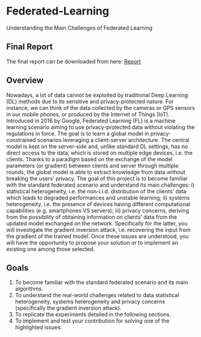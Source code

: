 # Federated-Learning

Understanding the Main Challenges of Federated Learning

## Final Report

The final report can be downloaded from here: [Report](report/final-report.pdf)

## Overview

Nowadays, a lot of data cannot be exploited by traditional Deep Learning (DL) methods due to its sensitive and privacy-protected nature. For instance, we can think of the data collected by the cameras or GPS sensors in our mobile phones, or produced by the Internet of Things (IoT). Introduced in 2016 by Google, Federated Learning (FL) is a machine learning scenario aiming to use privacy-protected data without violating the regulations in force. The goal is to learn a global model in privacy-constrained scenarios leveraging a client-server architecture. The central model is kept on the server-side and, unlike standard DL settings, has no direct access to the data, which is stored on multiple edge devices, i.e. the clients. Thanks to a paradigm based on the exchange of the model parameters (or gradient) between clients and server through multiple rounds, the global model is able to extract knowledge from data without breaking the users’ privacy.
The goal of this project is to become familiar with the standard federated scenario and understand its main challenges: i) statistical heterogeneity, i.e. the non-i.i.d. distribution of the clients’ data which leads to degraded performances and unstable learning; ii) systems heterogeneity, i.e. the presence of devices having different computational capabilities (e.g. smartphones VS servers); iii) privacy concerns, deriving from the possibility of obtaining information on clients’ data from the updated model exchanged on the network. Specifically for the latter, you will investigate the gradient inversion attack, i.e. recovering the input from the gradient of the trained model. Once these issues are understood, you will have the opportunity to propose your solution or to implement an existing one among those selected.

## Goals
1. To become familiar with the standard federated scenario and its main algorithms.
2. To understand the real-world challenges related to data statistical heterogeneity, systems heterogeneity and privacy concerns (specifically the gradient inversion attack).
3. To replicate the experiments detailed in the following sections.
4. To implement and test your contribution for solving one of the highlighted issues.
